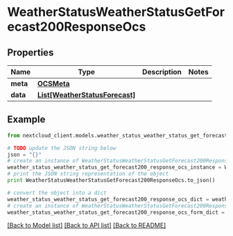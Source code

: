 # WeatherStatusWeatherStatusGetForecast200ResponseOcs


## Properties
Name | Type | Description | Notes
------------ | ------------- | ------------- | -------------
**meta** | [**OCSMeta**](OCSMeta.md) |  | 
**data** | [**List[WeatherStatusForecast]**](WeatherStatusForecast.md) |  | 

## Example

```python
from nextcloud_client.models.weather_status_weather_status_get_forecast200_response_ocs import WeatherStatusWeatherStatusGetForecast200ResponseOcs

# TODO update the JSON string below
json = "{}"
# create an instance of WeatherStatusWeatherStatusGetForecast200ResponseOcs from a JSON string
weather_status_weather_status_get_forecast200_response_ocs_instance = WeatherStatusWeatherStatusGetForecast200ResponseOcs.from_json(json)
# print the JSON string representation of the object
print WeatherStatusWeatherStatusGetForecast200ResponseOcs.to_json()

# convert the object into a dict
weather_status_weather_status_get_forecast200_response_ocs_dict = weather_status_weather_status_get_forecast200_response_ocs_instance.to_dict()
# create an instance of WeatherStatusWeatherStatusGetForecast200ResponseOcs from a dict
weather_status_weather_status_get_forecast200_response_ocs_form_dict = weather_status_weather_status_get_forecast200_response_ocs.from_dict(weather_status_weather_status_get_forecast200_response_ocs_dict)
```
[[Back to Model list]](../README.md#documentation-for-models) [[Back to API list]](../README.md#documentation-for-api-endpoints) [[Back to README]](../README.md)


